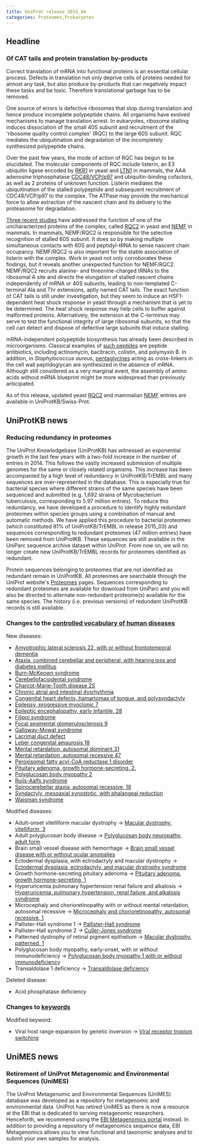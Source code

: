 ```yaml
---
title: UniProt release 2015_04
categories: Proteomes,Prokaryotes
---
```


## Headline

### Of CAT tails and protein translation by-products

Correct translation of mRNA into functional proteins is an essential cellular process. Defects in translation not only deprive cells of proteins needed for almost any task, but also produce by-products that can negatively impact these tasks and be toxic. Therefore translational garbage has to be removed.

One source of errors is defective ribosomes that stop during translation and hence produce incomplete polypeptide chains. All organisms have evolved mechanisms to manage translation arrest. In eukaryotes, ribosome stalling induces dissociation of the small 40S subunit and recruitment of the 'ribosome quality control complex' (RQC) to the large 60S subunit. RQC mediates the ubiquitination and degradation of the incompletely synthesized polypeptide chains.

Over the past few years, the mode of action of RQC has begun to be elucidated. The molecular components of RQC include listerin, an E3 ubiquitin ligase encoded by [RKR1](http://www.uniprot.org/uniprot/Q04781) in yeast and [LTN1](http://www.uniprot.org/uniprot/?query=gene:ltn1+and+taxonomy:mammalia+and+reviewed:yes) in mammals, the AAA adenosine triphosphatase [CDC48/VCP/p97](http://www.uniprot.org/uniprot/?query=accession:p55072+OR+accession:q01853+OR+accession:p46462+OR+accession:q7kn62+OR+accession:p03974+OR+accession:q7zu99+OR+accession:p23787+OR+accession:q3zbt1+OR+accession:q6gl04+OR+accession:P25694) and ubiquitin-binding cofactors, as well as 2 proteins of unknown function. Listerin mediates the ubiquitination of the stalled polypeptide and subsequent recruitment of CDC48/VCP/p97 to the complex. The ATPase may provide the mechanical force to allow extraction of the nascent chain and its delivery to the proteasome for degradation.

[Three recent studies](http://www.ncbi.nlm.nih.gov/pubmed/25349383,25554787,25578875) have addressed the function of one of the uncharacterized proteins of the complex, called [RQC2](http://www.uniprot.org/uniprot/?query=gene:rqc2+and+reviewed:yes) in yeast and [NEMF](http://www.uniprot.org/uniprot/?query=gene:NEMF+and+reviewed:yes) in mammals. In mammals, NEMF/RQC2 is responsible for the selective recognition of stalled 60S subunit. It does so by making multiple simultaneous contacts with 60S and peptidyl-tRNA to sense nascent chain occupancy. NEMF/RQC2 is also important for the stable association of listerin with the complex. Work in yeast not only corroborates these findings, but it reveals another unexpected function for NEMF/RQC2. NEMF/RQC2 recruits alanine- and threonine-charged tRNAs to the ribosomal A site and directs the elongation of stalled nascent chains independently of mRNA or 40S subunits, leading to non-templated C-terminal Ala and Thr extensions, aptly named CAT tails. The exact function of CAT tails is still under investigation, but they seem to induce an HSF1-dependent heat shock response in yeast through a mechanism that is yet to be determined. The heat shock response may help cells to buffer against malformed proteins. Alternatively, the extension at the C-terminus may serve to test the functional integrity of large ribosomal subunits, so that the cell can detect and dispose of defective large subunits that induce stalling.

mRNA-independent polypeptide biosynthesis has already been described in microorganisms. Classical examples of [such peptides](http://www.ncbi.nlm.nih.gov/pubmed/15487945,25156669) are peptide antibiotics, including actinomycin, bacitracin, colistin, and polymyxin B. In addition, in *Staphylococcus aureus*, [pentaglycines](http://www.ncbi.nlm.nih.gov/pubmed/4568613) acting as cross-linkers in the cell wall peptidoglycan are synthesized in the absence of mRNA. Although still considered as a very marginal event, the assembly of amino acids without mRNA blueprint might be more widespread than previously anticipated.

As of this release, updated yeast [RQC2](http://www.uniprot.org/uniprot/?query=gene:rqc2+and+reviewed:yes) and mammalian [NEMF](http://www.uniprot.org/uniprot/?query=gene:NEMF+and+reviewed:yes) entries are available in UniProtKB/Swiss-Prot.

## UniProtKB news

### Reducing redundancy in proteomes

The UniProt Knowledgebase (UniProtKB) has witnessed an exponential growth in the last few years with a two-fold increase in the number of entries in 2014. This follows the vastly increased submission of multiple genomes for the same or closely related organisms. This increase has been accompanied by a high level of redundancy in UniProtKB/TrEMBL and many sequences are over-represented in the database. This is especially true for bacterial species where different strains of the same species have been sequenced and submitted (e.g. 1,692 strains of Mycobacterium tuberculosis, corresponding to 5.97 million entries). To reduce this redundancy, we have developed a procedure to identify highly redundant proteomes within species groups using a combination of manual and automatic methods. We have applied this procedure to bacterial proteomes (which constituted 81% of UniProtKB/TrEMBL in release 2015\_03) and sequences corresponding to redundant proteomes (47 million entries) have been removed from UniProtKB. These sequences are still available in the UniParc sequence archive dataset within UniProt. From now on, we will no longer create new UniProtKB/TrEMBL records for proteomes identified as redundant.

Protein sequences belonging to proteomes that are not identified as redundant remain in UniProtKB. All proteomes are searchable through the UniProt website's [Proteomes](http://www.uniprot.org/proteomes/) pages. Sequences corresponding to redundant proteomes are available for download from UniParc and you will also be directed to alternate non-redundant proteome(s) available for the same species. The history (i.e. previous versions) of redundant UniProtKB records is still available.

### Changes to the [controlled vocabulary of human diseases](https://ftp.uniprot.org/pub/databases/uniprot/current_release/knowledgebase/complete/docs/humdisease)

New diseases:

-   [Amyotrophic lateral sclerosis 22, with or without frontotemporal dementia](http://www.uniprot.org/diseases/DI-04318)
-   [Ataxia, combined cerebellar and peripheral, with hearing loss and diabetes mellitus](http://www.uniprot.org/diseases/DI-04316)
-   [Burn-McKeown syndrome](http://www.uniprot.org/diseases/DI-04322)
-   [Cerebellofaciodental syndrome](http://www.uniprot.org/diseases/DI-04315)
-   [Charcot-Marie-Tooth disease 2S](http://www.uniprot.org/diseases/DI-04308)
-   [Chronic atrial and intestinal dysrhythmia](http://www.uniprot.org/diseases/DI-04314)
-   [Congenital heart defects, hamartomas of tongue, and polysyndactyly](http://www.uniprot.org/diseases/DI-04320)
-   [Epilepsy, progressive myoclonic 7](http://www.uniprot.org/diseases/DI-04310)
-   [Epileptic encephalopathy, early infantile, 28](http://www.uniprot.org/diseases/DI-04325)
-   [Filippi syndrome](http://www.uniprot.org/diseases/DI-04307)
-   [Focal segmental glomerulosclerosis 9](http://www.uniprot.org/diseases/DI-04326)
-   [Galloway-Mowat syndrome](http://www.uniprot.org/diseases/DI-04306)
-   [Lacrimal duct defect](http://www.uniprot.org/diseases/DI-04319)
-   [Leber congenital amaurosis 18](http://www.uniprot.org/diseases/DI-04324)
-   [Mental retardation, autosomal dominant 31](http://www.uniprot.org/diseases/DI-04309)
-   [Mental retardation, autosomal recessive 47](http://www.uniprot.org/diseases/DI-04311)
-   [Peroxisomal fatty acyl-CoA reductase 1 disorder](http://www.uniprot.org/diseases/DI-04305)
-   [Pituitary adenoma, growth hormone-secreting, 2.](http://www.uniprot.org/diseases/DI-04304)
-   [Polyglucosan body myopathy 2](http://www.uniprot.org/diseases/DI-04312)
-   [Ruijs-Aalfs syndrome](http://www.uniprot.org/diseases/DI-04313)
-   [Spinocerebellar ataxia, autosomal recessive, 18](http://www.uniprot.org/diseases/DI-04317)
-   [Syndactyly, mesoaxial synostotic, with phalangeal reduction](http://www.uniprot.org/diseases/DI-04323)
-   [Waisman syndrome](http://www.uniprot.org/diseases/DI-04321)

Modified diseases:

-   Adult-onset vitelliform macular dystrophy -&gt; [Macular dystrophy, vitelliform, 3](http://www.uniprot.org/diseases/DI-00051)
-   Adult polyglucosan body disease -&gt; [Polyglucosan body neuropathy, adult form](http://www.uniprot.org/diseases/DI-00052)
-   Brain small vessel disease with hemorrhage -&gt; [Brain small vessel disease with or without ocular anomalies](http://www.uniprot.org/diseases/DI-01293)
-   Ectodermal dysplasia, with ectrodactyly and macular dystrophy -&gt; [Ectodermal dysplasia, ectrodactyly, and macular dystrophy syndrome](http://www.uniprot.org/diseases/DI-00433)
-   Growth hormone-secreting pituitary adenoma -&gt; [Pituitary adenoma, growth hormone-secreting, 1](http://www.uniprot.org/diseases/DI-01689)
-   Hyperuricemia pulmonary hypertension renal failure and alkalosis -&gt; [Hyperuricemia, pulmonary hypertension, renal failure, and alkalosis syndrome](http://www.uniprot.org/diseases/DI-03111)
-   Microcephaly and chorioretinopathy with or without mental retardation, autosomal recessive -&gt; [Microcephaly and chorioretinopathy, autosomal recessive, 1](http://www.uniprot.org/diseases/DI-03393)
-   Pallister-Hall syndrome 1 -&gt; [Pallister-Hall syndrome](http://www.uniprot.org/diseases/DI-02122)
-   Pallister-Hall syndrome 2 -&gt; [Culler-Jones syndrome](http://www.uniprot.org/diseases/DI-04127)
-   Patterned dystrophy of retinal pigment epithelium -&gt; [Macular dystrophy, patterned, 1](http://www.uniprot.org/diseases/DI-00902)
-   Polyglucosan body myopathy, early-onset, with or without immunodeficiency -&gt; [Polyglucosan body myopathy 1 with or without immunodeficiency](http://www.uniprot.org/diseases/DI-04157)
-   Transaldolase 1 deficiency -&gt; [Transaldolase deficiency](http://www.uniprot.org/diseases/DI-02377)

Deleted disease:

-   Acid phosphatase deficiency

### Changes to [keywords](https://ftp.uniprot.org/pub/databases/uniprot/current_release/knowledgebase/complete/docs/keywlist)

Modified keyword:

-   Viral host range expansion by genetic inversion -&gt; [Viral receptor tropism switching](http://www.uniprot.org/keywords/KW-1264)

## UniMES news

### Retirement of UniProt Metagenomic and Environmental Sequences (UniMES)

The UniProt Metagenomic and Environmental Sequences (UniMES) database was developed as a repository for metagenomic and environmental data. UniProt has retired UniMES as there is now a resource at the EBI that is dedicated to serving metagenomic researchers. Henceforth, we recommend using the [EBI Metagenomics portal](https://www.ebi.ac.uk/metagenomics/) instead. In addition to providing a repository of metagenomics sequence data, EBI Metagenomics allows you to view functional and taxonomic analyses and to submit your own samples for analysis.
